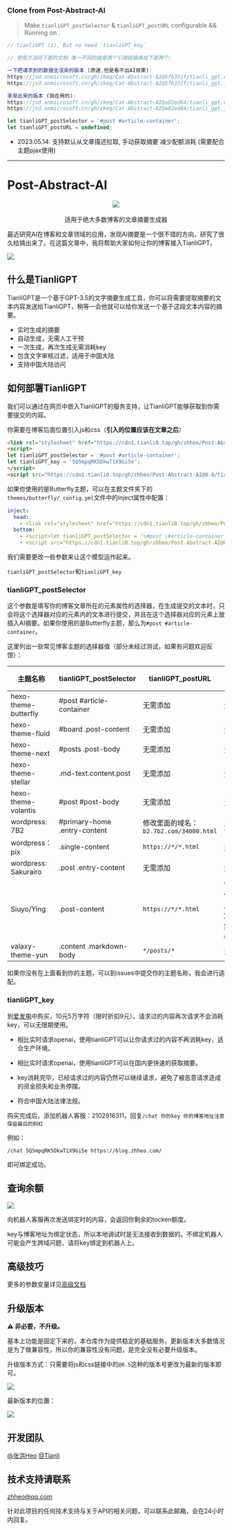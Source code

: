 ### Clone from Post-Abstract-AI

> Make `tianliGPT_postSelector` & `tianliGPT_postURL` configurable && Running on .

```js
// tianliGPT (1), But no need `tianliGPT_key`

// 使用方法同下面的文档 唯一不同的就是两个引用链接换成下面两个:

一下把请求到的数据全渲染的版本 (原速,但是看不出AI效果):
https://jsd.onmicrosoft.cn/gh/zkeq/Cat-Abstract-AI@5f6351f/tianli_gpt.css
https://jsd.onmicrosoft.cn/gh/zkeq/Cat-Abstract-AI@5f6351f/tianli_gpt.js

渐渐出来的版本 (我在用的):
https://jsd.onmicrosoft.cn/gh/zkeq/Cat-Abstract-AI@a02ed64/tianli_gpt.css
https://jsd.onmicrosoft.cn/gh/zkeq/Cat-Abstract-AI@a02ed64/tianli_gpt.js

let tianliGPT_postSelector = '#post #article-container';
let tianliGPT_postURL = undefined;
```

- 2023.05.14: 支持默认从文章描述拉取, 手动获取摘要 减少配额消耗 (需要配合主题pjax使用)

---
# Post-Abstract-AI

<p align="center">
  <img src="https://bu.dusays.com/2023/04/15/643a29d0cf651.png" />
  <br>
  <br>
  适用于绝大多数博客的文章摘要生成器
</p>


最近研究AI在博客和文章领域的应用，发现AI摘要是一个很不错的方向，研究了很久给搞出来了。在这篇文章中，我将帮助大家如何让你的博客接入TianliGPT。

![](https://bu.dusays.com/2023/04/18/643e3befa73d5.png)

## 什么是TianliGPT

TianliGPT是一个基于GPT-3.5的文字摘要生成工具，你可以将需要提取摘要的文本内容发送给TianliGPT，稍等一会他就可以给你发送一个基于这段文本内容的摘要。

- 实时生成的摘要
- 自动生成，无需人工干预
- 一次生成，再次生成无需消耗key
- 包含文字审核过滤，适用于中国大陆
- 支持中国大陆访问

## 如何部署TianliGPT

我们可以通过在网页中嵌入TianliGPT的服务支持，让TianliGPT能够获取到你需要提交的内容。

你需要在博客后面位置引入js和css（**引入的位置应该在文章之后**）

```html
<link rel="stylesheet" href="https://cdn1.tianli0.top/gh/zhheo/Post-Abstract-AI@0.8/tianli_gpt.css">
<script>
let tianliGPT_postSelector = '#post #article-container';
let tianliGPT_key = '5Q5mpqRK5DkwT1X9Gi5e';
</script>
<script src="https://cdn1.tianli0.top/gh/zhheo/Post-Abstract-AI@0.8/tianli_gpt.js"></script>
```

如果你使用的是Butterfly主题，可以在主题文件夹下的`themes/butterfly/_config.yml`文件中的inject属性中配置：

```yaml
inject:
  head:
    - <link rel="stylesheet" href="https://cdn1.tianli0.top/gh/zhheo/Post-Abstract-AI@0.8/tianli_gpt.css">
  bottom:
    - <script>let tianliGPT_postSelector = '\#post \#article-container';let tianliGPT_key = '5Q5mpqRK5DkwT1X9Gi5e';</script>
    - <script src="https://cdn1.tianli0.top/gh/zhheo/Post-Abstract-AI@0.8/tianli_gpt.js"></script>
```

我们需要更改一些参数来让这个模型运作起来。

`tianliGPT_postSelector`和`tianliGPT_key`

### tianliGPT_postSelector

这个参数是填写你的博客文章所在的元素属性的选择器，在生成提交的文本时，只会将这个选择器对应的元素内的文本进行提交，并且在这个选择器对应的元素上放插入AI摘要。如果你使用的是Butterfly主题，那么为`#post #article-container`。

这里列出一些常见博客主题的选择器值（部分未经过测试，如果有问题欢迎反馈）：

| 主题名称             | tianliGPT_postSelector         | tianliGPT_postURL | 备注 |
| -------------------- | ------------------------ | --- | --- |
| hexo-theme-butterfly | #post #article-container | 无需添加 | 无 |
| hexo-theme-fluid | #board .post-content | 无需添加 | 无 |
| hexo-theme-next      | #posts .post-body        | 无需添加 | 无 |
| hexo-theme-stellar | .md-text.content.post | 无需添加 | 无 |
| hexo-theme-volantis | #post #post-body | 无需添加 | 无 |
| wordpress: 7B2 | #primary-home .entry-content | 修改里面的域名：`b2.7b2.com/34000.html` | 无 |
| wordpress：pix | .single-content | `https://*/*.html` | 无 |
| wordpress: Sakurairo | .post .entry-content | 无需添加 | 无 |
| Siuyo/Ying | .post-content | `https://*/*.html` | 需使用[定制JS](/custom/README.md) |
| valaxy-theme-yun | .content .markdown-body | `*/posts/*` | 无 |

如果你没有在上面看到你的主题，可以到issues中提交你的主题名称，我会进行适配。

### tianliGPT_key

到[爱发电](https://afdian.net/item/f18c2e08db4411eda2f25254001e7c00)中购买，10元5万字符（限时折扣9元）。请求过的内容再次请求不会消耗key，可以无限期使用。

- 相比实时请求openai，使用tianliGPT可以让你请求过的内容不再消耗key，适合生产环境。
- 相比实时请求openai，使用tianliGPT可以在国内更快速的获取摘要。

- key消耗完毕，已经请求过的内容仍然可以继续请求，避免了被恶意请求造成的资金损失和业务停摆。

- 符合中国大陆法律法规。

购买完成后，添加机器人客服：2102916311，回复`/chat 你的key 你的博客地址注意保留最后的斜杠`

例如：

```
/chat 5Q5mpqRK5DkwT1X9Gi5e https://blog.zhheo.com/
```

即可绑定成功。

## 查询余额

![](https://bu.dusays.com/2023/04/17/643cec7737cae.png)

向机器人客服再次发送绑定时的内容，会返回你剩余的tocken额度。

key与博客地址为绑定状态，所以本地调试时是无法接收到数据的。不绑定机器人可能会产生跨域问题，请将key绑定到机器人上。

## 高级技巧

更多的参数变量详见[高级文档](/Advanced.md)

## 升级版本

**⚠️ 非必要，不升级。**

基本上功能是固定下来的，本仓库作为提供稳定的基础服务，更新版本大多数情况是为了做兼容性，所以你的兼容性没有问题，是完全没有必要升级版本。

升级版本方式：只需要将js和css链接中的`@0.5`这种的版本号更改为最新的版本即可。

![](https://bu.dusays.com/2023/04/19/643f7028bce50.png)

最新版本的位置：

![](https://bu.dusays.com/2023/04/19/643f709998402.png)

## 开发团队

[@张洪Heo](https://github.com/zhheo) [@Tianli](https://github.com/Tianli0)

## 技术支持请联系

zhheo@qq.com

针对此项目的任何技术支持与关于API的相关问题，可以联系此邮箱，会在24小时内回复。
